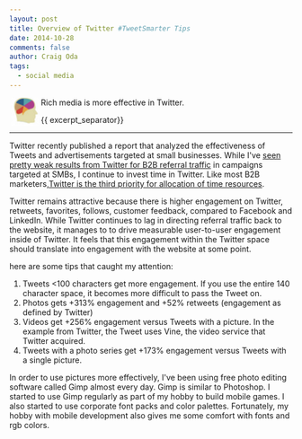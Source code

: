 ```yaml
---
layout: post
title: Overview of Twitter #TweetSmarter Tips
date: 2014-10-28
comments: false
author: Craig Oda
tags:
  - social media
---
```

<img src = "/img/blog/header/marketer.jpg" height = "50" hspace="3" align="left">
Rich media is more effective in Twitter.

{{ excerpt_separator}}

---
Twitter recently published a report that analyzed the effectiveness of Tweets and
advertisements targeted at small businesses.  While I've [seen pretty weak results from 
Twitter for B2B referral traffic][referral] in campaigns targeted at SMBs, I continue to
invest time in Twitter.  Like most B2B marketers,[Twitter is the third priority for allocation
of time resources][1].  

Twitter remains attractive because there is higher engagement on Twitter, retweets, favorites, follows,
customer feedback, compared to Facebook and LinkedIn.  While Twitter continues to lag in directing
referral traffic back to the website, it manages to to drive measurable user-to-user engagement inside
of Twitter.  It feels that this engagement within the Twitter space should translate into engagement
with the website at some point.

here are some tips that caught my attention:

1. Tweets <100 characters get more engagement.  If you use the entire 140 character space, it becomes
more difficult to pass the Tweet on.
2. Photos gets +313% engagement and +52% retweets (engagement as defined by Twitter)
3. Videos get +256% engagement versus Tweets with a picture.  In the example from Twitter, the
Tweet uses Vine, the video service that Twitter acquired.
4. Tweets with a photo series get +173% engagement versus Tweets with a single picture.

In order to use pictures more effectively, I've been using free photo editing software called 
Gimp almost every day.  Gimp is similar to Photoshop.  I started to use Gimp regularly as part of my hobby 
to build mobile games. I also started to use corporate font packs and color palettes.  Fortunately,
my hobby with mobile development also gives me some comfort with fonts and rgb colors.

[1]: http://www.o3rocket.com/2014/08/15/b2b-versus-b2c-social-media.html

[referral]: http://www.o3rocket.com/2014/08/18/social-referral-sources.html